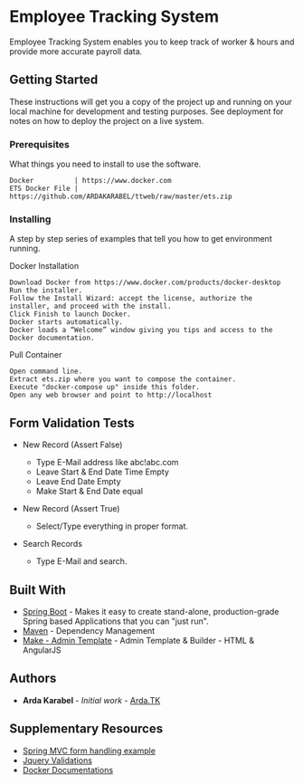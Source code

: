 # Employee Tracking System

Employee Tracking System enables you to keep track of worker & hours and provide more accurate payroll data.

## Getting Started

These instructions will get you a copy of the project up and running on your local machine for development and testing purposes. See deployment for notes on how to deploy the project on a live system.

### Prerequisites

What things you need to install to use the software.

```
Docker          | https://www.docker.com
ETS Docker File | https://github.com/ARDAKARABEL/ttweb/raw/master/ets.zip
```

### Installing

A step by step series of examples that tell you how to get environment running.

Docker Installation

```
Download Docker from https://www.docker.com/products/docker-desktop
Run the installer.
Follow the Install Wizard: accept the license, authorize the installer, and proceed with the install.
Click Finish to launch Docker.
Docker starts automatically.
Docker loads a “Welcome” window giving you tips and access to the Docker documentation.
```

Pull Container

```
Open command line.
Extract ets.zip where you want to compose the container.
Execute "docker-compose up" inside this folder.
Open any web browser and point to http://localhost
```

## Form Validation Tests

- New Record (Assert False)
  - Type E-Mail address like abc!abc.com
  - Leave Start & End Date Time Empty
  - Leave End Date Empty
  - Make Start & End Date equal
  
- New Record (Assert True)
  - Select/Type everything in proper format.
  
- Search Records
  - Type E-Mail and search.

## Built With

* [Spring Boot](https://spring.io/projects/spring-boot) - Makes it easy to create stand-alone, production-grade Spring based Applications that you can "just run".
* [Maven](https://maven.apache.org/) - Dependency Management
* [Make - Admin Template](https://themeforest.net/item/make-admin-template-builder-html-angularjs/10511387) - Admin Template & Builder - HTML & AngularJS

## Authors

* **Arda Karabel** - *Initial work* - [Arda.TK](https://www.arda.tk)

## Supplementary Resources

* [Spring MVC form handling example](https://www.mkyong.com/spring-mvc/spring-mvc-form-handling-example/)
* [Jquery Validations](https://jqueryvalidation.org/)
* [Docker Documentations](https://docs.docker.com/)


